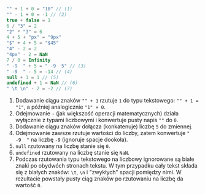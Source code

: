 
```js no-beautify
"" + 1 + 0 = "10" // (1)
"" - 1 + 0 = -1 // (2)
true + false = 1
6 / "3" = 2
"2" * "3" = 6
4 + 5 + "px" = "9px"
"$" + 4 + 5 = "$45"
"4" - 2 = 2
"4px" - 2 = NaN
7 / 0 = Infinity
" -9  " + 5 = " -9  5" // (3)
" -9  " - 5 = -14 // (4)
null + 1 = 1 // (5)
undefined + 1 = NaN // (6)
" \t \n" - 2 = -2 // (7)
```

1. Dodawanie ciągu znaków `"" + 1` rzutuje `1` do typu tekstowego: `"" + 1 = "1"`, a później analogicznie `"1" + 0`.
2. Odejmowanie `-` (jak większość operacji matematycznych) działa wyłącznie z typami liczbowymi i konwertuje pusty napis `""` do `0`.
3. Dodawanie ciągu znaków dołącza (konkatenuje) liczbę `5` do zmiennej.
4. Odejmowanie zawsze rzutuje wartości do liczby, zatem konwertuje `"  -9  "` na liczbę `-9` (ignoruje spacje dookoła).
5. `null` rzutowany na liczbę stanie się `0`.
6. `undefined` rzutowany na liczbę stanie się `NaN`.
7. Podczas rzutowania typu tekstowego na liczbowy ignorowane są białe znaki po obydwóch stronach tekstu. W tym przypadku cały tekst składa się z białych znaków: `\t`, `\n` i "zwykłych" spacji pomiędzy nimi. W rezultacie powstały pusty ciąg znaków po rzutowaniu na liczbę da wartość `0`.
